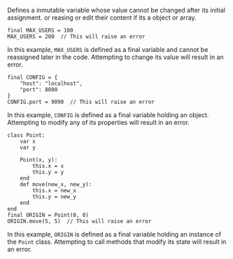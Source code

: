 Defines a inmutable variable whose value cannot be changed after its initial assignment. or reasing or edit their content if its a object or array.
```pf
final MAX_USERS = 100
MAX_USERS = 200  // This will raise an error
```
In this example, `MAX_USERS` is defined as a final variable and cannot be reassigned later in the code. Attempting to change its value will result in an error.
```pf
final CONFIG = {
    "host": "localhost",
    "port": 8080
}
CONFIG.port = 9090  // This will raise an error
```
In this example, `CONFIG` is defined as a final variable holding an object. Attempting to modify any of its properties will result in an error.
```pf
class Point:
    var x
    var y

    Point(x, y):
        this.x = x
        this.y = y
    end
    def move(new_x, new_y):
        this.x = new_x
        this.y = new_y
    end
end
final ORIGIN = Point(0, 0)
ORIGIN.move(5, 5)  // This will raise an error
```
In this example, `ORIGIN` is defined as a final variable holding an instance of the `Point` class. Attempting to call methods that modify its state will result in an error.